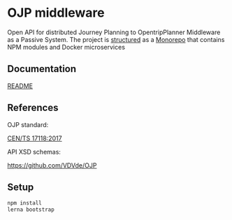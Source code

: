 # OJP middleware

Open API for distributed Journey Planning to OpentripPlanner Middleware as a Passive System.
The project is [structured](docs/README.md#structure) as a [Monorepo](https://codefresh.io/howtos/lerna-monorepo/) that contains NPM modules and Docker microservices

## Documentation

[README](docs/README.md)

## References

OJP standard:

[CEN/TS 17118:2017](https://standards.cen.eu/dyn/www/f?p=204:110:0::::FSP_LANG_ID,FSP_PROJECT:25,62236&cs=1B542F8CC8406A0BD65B6937689DD7740)

API XSD schemas:

https://github.com/VDVde/OJP


## Setup

```bash
npm install
lerna bootstrap
```
